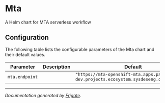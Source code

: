 
Mta
===========

A Helm chart for MTA serverless workflow


## Configuration

The following table lists the configurable parameters of the Mta chart and their default values.

| Parameter                | Description             | Default        |
| ------------------------ | ----------------------- | -------------- |
| `mta.endpoint` |  | `"https://mta-openshift-mta.apps.parodos-dev.projects.ecosystem.sysdeseng.com:443/hub/"` |



---
_Documentation generated by [Frigate](https://frigate.readthedocs.io)._

